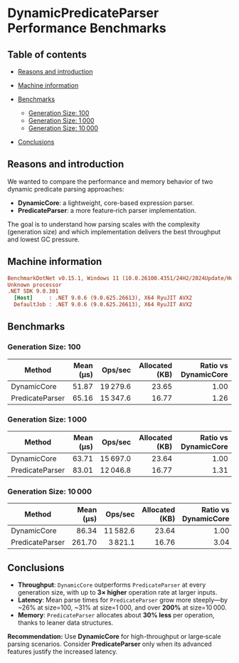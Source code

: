 ﻿# DynamicPredicateParser Performance Benchmarks

## Table of contents

* [Reasons and introduction](#reasons-and-introduction)
* [Machine information](#machine-information)
* [Benchmarks](#benchmarks)

    * [Generation Size: 100](#generation-size-100)
    * [Generation Size: 1 000](#generation-size-1000)
    * [Generation Size: 10 000](#generation-size-10000)
* [Conclusions](#conclusions)

<a name="reasons-and-introduction"></a>

## Reasons and introduction

We wanted to compare the performance and memory behavior of two dynamic predicate parsing approaches:

* **DynamicCore**: a lightweight, core-based expression parser.
* **PredicateParser**: a more feature‑rich parser implementation.

The goal is to understand how parsing scales with the complexity (generation size) and which implementation delivers the best throughput and lowest GC pressure.

<a name="machine-information"></a>

## Machine information

```ini
BenchmarkDotNet v0.15.1, Windows 11 (10.0.26100.4351/24H2/2024Update/HudsonValley)
Unknown processor
.NET SDK 9.0.301
  [Host]     : .NET 9.0.6 (9.0.625.26613), X64 RyuJIT AVX2
  DefaultJob : .NET 9.0.6 (9.0.625.26613), X64 RyuJIT AVX2
```

<a name="benchmarks"></a>

## Benchmarks

### Generation Size: 100

| Method          | Mean (μs) |  Ops/sec | Allocated (KB) | Ratio vs DynamicCore |
| --------------- | --------: | -------: | -------------: | -------------------: |
| DynamicCore     |     51.87 | 19 279.6 |          23.65 |                 1.00 |
| PredicateParser |     65.16 | 15 347.6 |          16.77 |                 1.26 |

### Generation Size: 1 000

| Method          | Mean (μs) |  Ops/sec | Allocated (KB) | Ratio vs DynamicCore |
| --------------- | --------: | -------: | -------------: | -------------------: |
| DynamicCore     |     63.71 | 15 697.0 |          23.64 |                 1.00 |
| PredicateParser |     83.01 | 12 046.8 |          16.77 |                 1.31 |

### Generation Size: 10 000

| Method          | Mean (μs) |  Ops/sec | Allocated (KB) | Ratio vs DynamicCore |
| --------------- | --------: | -------: | -------------: | -------------------: |
| DynamicCore     |     86.34 | 11 582.6 |          23.64 |                 1.00 |
| PredicateParser |    261.70 |  3 821.1 |          16.76 |                 3.04 |

<a name="conclusions"></a>

## Conclusions

* **Throughput**: `DynamicCore` outperforms `PredicateParser` at every generation size, with up to **3× higher** operation rate at larger inputs.
* **Latency**: Mean parse times for `PredicateParser` grow more steeply—by \~26% at size=100, \~31% at size=1 000, and over **200%** at size=10 000.
* **Memory**: `PredicateParser` allocates about **30% less** per operation, thanks to leaner data structures.

**Recommendation:** Use **DynamicCore** for high-throughput or large‑scale parsing scenarios. Consider **PredicateParser** only when its advanced features justify the increased latency.
